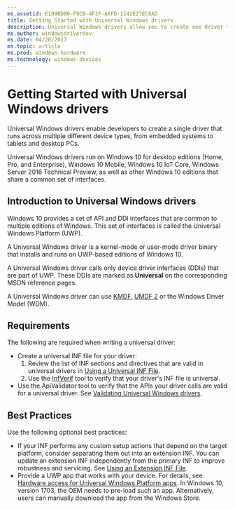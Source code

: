 ```yaml
---
ms.assetid: E109BD80-F9CB-4F1F-A6FD-1142E27EC6AD
title: Getting Started with Universal Windows drivers
description: Universal Windows drivers allow you to create one driver that runs on multiple device types, from embedded systems to tablets and PCs.
ms.author: windowsdriverdev
ms.date: 04/20/2017
ms.topic: article
ms.prod: windows-hardware
ms.technology: windows-devices
---
```


# Getting Started with Universal Windows drivers

Universal Windows drivers enable developers to create a single driver that runs across multiple different device types, from embedded systems to tablets and desktop PCs.

Universal Windows drivers run on Windows 10 for desktop editions (Home, Pro, and Enterprise), Windows 10 Mobile, Windows 10 IoT Core, Windows Server 2016 Technical Preview, as well as other Windows 10 editions that share a common set of interfaces.

## Introduction to Universal Windows drivers

Windows 10 provides a set of API and DDI interfaces that are common to multiple editions of Windows. This set of interfaces is called the Universal Windows Platform (UWP).

A Universal Windows driver is a kernel-mode or user-mode driver binary that installs and runs on UWP-based editions of Windows 10.

A Universal Windows driver calls only device driver interfaces (DDIs) that are part of UWP. These DDIs are marked as **Universal** on the corresponding MSDN reference pages.

A Universal Windows driver can use [KMDF](../wdf/index.md), [UMDF 2](../wdf/getting-started-with-umdf-version-2.md) or the Windows Driver Model (WDM).

## Requirements

The following are required when writing a universal driver:

*  Create a universal INF file for your driver:
    1.  Review the list of INF sections and directives that are valid in universal drivers in [Using a Universal INF File](../install/using-a-universal-inf-file.md).
    2.  Use the [InfVerif](../devtest/infverif.md) tool to verify that your driver's INF file is universal.
*  Use the ApiValidator tool to verify that the APIs your driver calls are valid for a universal driver.  See [Validating Universal Windows drivers](validating-universal-drivers.md).

## Best Practices

Use the following optional best practices:

*  If your INF performs any custom setup actions that depend on the target platform, consider separating them out into an extension INF.  You can update an extension INF independently from the primary INF to improve robustness and servicing.  See [Using an Extension INF File](../install/creating-an-extensible-inf-file.md).
*  Provide a UWP app that works with your device.  For details, see [Hardware access for Universal Windows Platform apps](../devapps/hardware-access-for-universal-windows-platform-apps.md).  In Windows 10, version 1703, the OEM needs to pre-load such an app.  Alternatively, users can manually download the app from the Windows Store.
